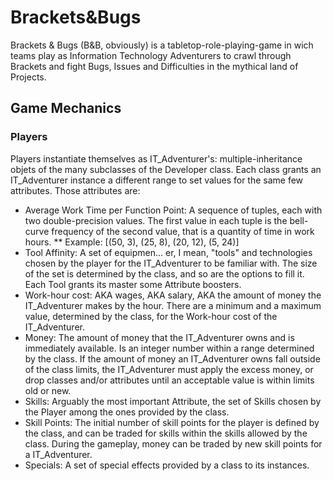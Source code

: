 # Brackets&Bugs
Brackets &amp; Bugs (B&amp;B, obviously) is a tabletop-role-playing-game in wich teams play as Information Technology Adventurers to crawl through Brackets and fight Bugs, Issues and Difficulties in the mythical land of Projects.

## Game Mechanics
### Players
Players instantiate themselves as IT_Adventurer's: multiple-inheritance objets of the many subclasses of the Developer class.
Each class grants an IT_Adventurer instance a different range to set values for the same few attributes.
Those attributes are:
  * Average Work Time per Function Point: A sequence of tuples, each with two double-precision values. The first value in each tuple is the bell-curve frequency of the second value, that is a quantity of time in work hours.
  ** Example: [(50, 3), (25, 8), (20, 12), (5, 24)]
  * Tool Affinity: A set of equipmen... er, I mean, "tools" and technologies chosen by the player for the IT_Adventurer to be familiar with. The size of the set is determined by the class, and so are the options to fill it. Each Tool grants its master some Attribute boosters.
  * Work-hour cost: AKA wages, AKA salary, AKA the amount of money the IT_Adventurer makes by the hour. There are a minimum and a maximum value, determined by the class, for the Work-hour cost of the IT_Adventurer.
  * Money: The amount of money that the IT_Adventurer owns and is immediately available. Is an integer number within a range determined by the class. If the amount of money an IT_Adventurer owns fall outside of the class limits, the IT_Adventurer must apply the excess money, or drop classes and/or attributes until an acceptable value is within limits old or new.
  * Skills: Arguably the most important Attribute, the set of Skills chosen by the Player among the ones provided by the class.
  * Skill Points: The initial number of skill points for the player is defined by the class, and can be traded for skills within the skills allowed by the class. During the gameplay, money can be traded by new skill points for a IT_Adventurer.
  * Specials: A set of special effects provided by a class to its instances.
